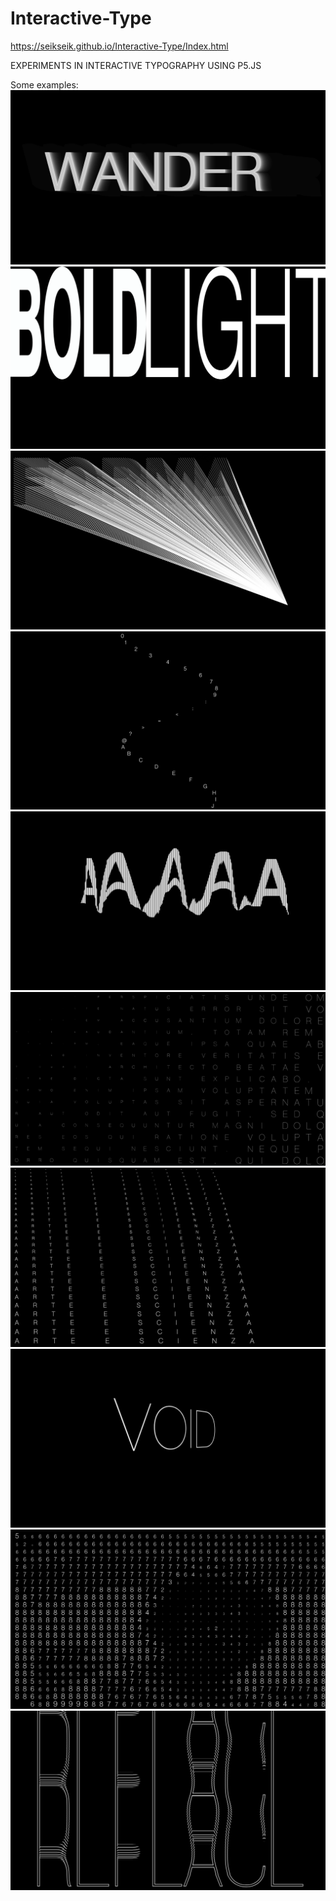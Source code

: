 # Interactive-Type
https://seikseik.github.io/Interactive-Type/Index.html

EXPERIMENTS IN INTERACTIVE TYPOGRAPHY USING P5.JS

Some examples:
<img src="/asset/pic/wander.jpg"></img>
<img src="/asset/pic/bl.png"></img>
<img src="/asset/pic/forma.png"></img>
<img src="/asset/pic/sine.png"></img>
<img src="/asset/pic/slit.png"></img>
<img src="/asset/pic/alfabeto.png"></img>
<img src="/asset/pic/spacing.png"></img>
<img src="/asset/pic/void.png"></img>
<img src="/asset/pic/web.png"></img>
<img src="/asset/pic/replace.png"></img>

